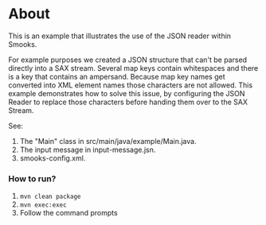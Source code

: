 About
=====

This is an example that illustrates the use of the JSON reader within Smooks.

For example purposes we created a JSON structure that can't be parsed directly into a SAX stream. Several map keys contain whitespaces and there is a key that contains an ampersand. Because map key names get converted into XML element names those characters are not allowed. This example demonstrates how to solve this issue, by configuring the JSON Reader to replace those characters before handing them over to the SAX Stream.

See:

1. The "Main" class in src/main/java/example/Main.java.
2. The input message in input-message.jsn.
3. smooks-config.xml.

### How to run?

1. `mvn clean package`
2. `mvn exec:exec`
3. Follow the command prompts
